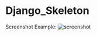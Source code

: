 # Django_Skeleton

Screenshot Example:
![screenshot](https://github.com/dusanrsc/Django_Skeleton/assets/149257819/01c5110c-2a8a-494e-b02d-a57f29db124f)
